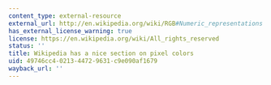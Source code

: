```yaml
---
content_type: external-resource
external_url: http://en.wikipedia.org/wiki/RGB#Numeric_representations
has_external_license_warning: true
license: https://en.wikipedia.org/wiki/All_rights_reserved
status: ''
title: Wikipedia has a nice section on pixel colors
uid: 49746cc4-0213-4472-9631-c9e090af1679
wayback_url: ''
---
```

